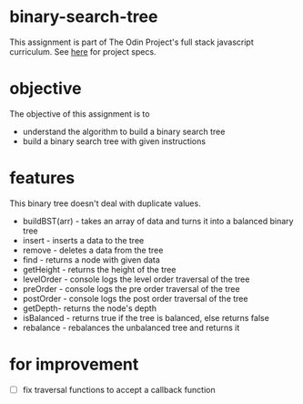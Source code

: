 # binary-search-tree
This assignment is part of The Odin Project's full stack javascript curriculum.
See [here](https://www.theodinproject.com/lessons/javascript-binary-search-trees) for project specs. 

# objective 
The objective of this assignment is to 

* understand the algorithm to build a binary search tree 
* build a binary search tree with given instructions 
# features 
This binary tree doesn't deal with duplicate values. 

* buildBST(arr) - takes an array of data and turns it into a balanced binary tree 
* insert - inserts a data to the tree 
* remove - deletes a data from the tree
* find - returns a node with given data 
* getHeight - returns the height of the tree 
* levelOrder - console logs the level order traversal of the tree 
* preOrder - console logs the pre order traversal of the tree 
* postOrder - console logs the post order traversal of the tree 
* getDepth- returns the node's depth 
* isBalanced - returns true if the tree is balanced, else returns false 
* rebalance - rebalances the unbalanced tree and returns it
# for improvement 
- [ ] fix traversal functions to accept a callback function 
